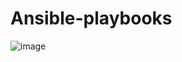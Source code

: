 # Ansible-playbooks
![image](https://github.com/gsbarure/Ansible-playbooks/assets/125451289/d7272a2d-4961-4042-8aca-782483fdce66)
